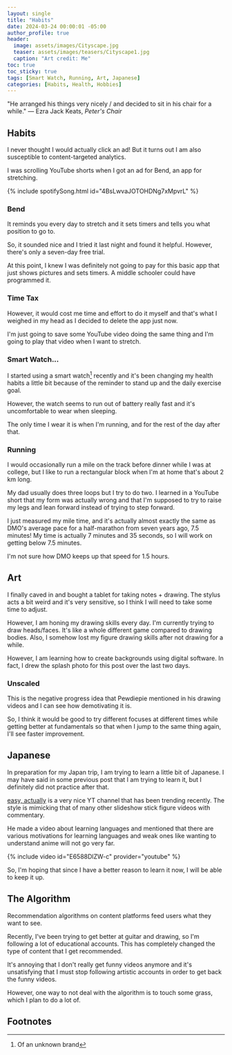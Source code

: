 ```yaml
---
layout: single
title: "Habits"
date: 2024-03-24 00:00:01 -05:00
author_profile: true
header: 
  image: assets/images/Cityscape.jpg
  teaser: assets/images/teasers/Cityscape1.jpg
  caption: "Art credit: Me" 
toc: true
toc_sticky: true
tags: [Smart Watch, Running, Art, Japanese]
categories: [Habits, Health, Hobbies]
---
```


"He arranged his things very nicely / and decided to sit in his chair for a while." — Ezra Jack Keats, *Peter's Chair*

## Habits
I never thought I would actually click an ad! But it turns out I am also susceptible to content-targeted analytics.

I was scrolling YouTube shorts when I got an ad for Bend, an app for stretching. 

{% include spotifySong.html id="4BsLwvaJOTOHDNg7xMpvrL" %}

### Bend
It reminds you every day to stretch and it sets timers and tells you what position to go to. 

So, it sounded nice and I tried it last night and found it helpful. However, there's only a seven-day free trial. 

At this point, I knew I was definitely not going to pay for this basic app that just shows pictures and sets timers. A middle schooler could have programmed it. 

### Time Tax
However, it would cost me time and effort to do it myself and that's what I weighed in my head as I decided to delete the app just now. 

I'm just going to save some YouTube video doing the same thing and I'm going to play that video when I want to stretch. 

### Smart Watch...
I started using a smart watch[^1] recently and it's been changing my health habits a little bit because of the reminder to stand up and the daily exercise goal. 

However, the watch seems to run out of battery really fast and it's uncomfortable to wear when sleeping. 

The only time I wear it is when I'm running, and for the rest of the day after that.

### Running
I would occasionally run a mile on the track before dinner while I was at college, but I like to run a rectangular block when I'm at home that's about 2 km long. 

My dad usually does three loops but I try to do two. I learned in a YouTube short that my form was actually wrong and that I'm supposed to try to raise my legs and lean forward instead of trying to step forward. 

I just measured my mile time, and it's actually almost exactly the same as DMO's average pace for a half-marathon from seven years ago, 7.5 minutes! My time is actually 7 minutes and 35 seconds, so I will work on getting below 7.5 minutes.

I'm not sure how DMO keeps up that speed for 1.5 hours.

## Art
I finally caved in and bought a tablet for taking notes + drawing. The stylus acts a bit weird and it's very sensitive, so I think I will need to take some time to adjust. 

However, I am honing my drawing skills every day. I'm currently trying to draw heads/faces. It's like a whole different game compared to drawing bodies. Also, I somehow lost my figure drawing skills after not drawing for a while. 

However, I am learning how to create backgrounds using digital software. In fact, I drew the splash photo for this post over the last two days. 

### Unscaled
This is the negative progress idea that Pewdiepie mentioned in his drawing videos and I can see how demotivating it is. 

So, I think it would be good to try different focuses at different times while getting better at fundamentals so that when I jump to the same thing again, I'll see faster improvement.

## Japanese
In preparation for my Japan trip, I am trying to learn a little bit of Japanese. I may have said in some previous post that I am trying to learn it, but I definitely did not practice after that. 

[easy, actually](https://www.youtube.com/@easyactually) is a very nice YT channel that has been trending recently. The style is mimicking that of many other slideshow stick figure videos with commentary. 

He made a video about learning languages and mentioned that there are various motivations for learning languages and weak ones like wanting to understand anime will not go very far. 

{% include video id="E6588DlZW-c" provider="youtube" %}

So, I'm hoping that since I have a better reason to learn it now, I will be able to keep it up. 

## The Algorithm
Recommendation algorithms on content platforms feed users what they want to see. 

Recently, I've been trying to get better at guitar and drawing, so I'm following a lot of educational accounts. This has completely changed the type of content that I get recommended. 

It's annoying that I don't really get funny videos anymore and it's unsatisfying that I must stop following artistic accounts in order to get back the funny videos. 

However, one way to not deal with the algorithm is to touch some grass, which I plan to do a lot of. 

## Footnotes
[^1]: Of an unknown brand